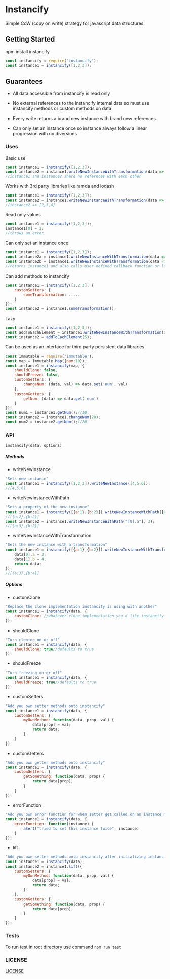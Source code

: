 # Instancify

Simple CoW (copy on write) strategy for javascript data structures.

## Getting Started
npm install instancify
```javascript
const instancify = require("instancify");
const instance1 = instancify([1,2,3]);
```

## Guarantees
- All data accessible from instancify is read only

- No external references to the instancify internal data so must
use instancify methods or custom methods on data

- Every write returns a brand new instance with brand new references

- Can only set an instance once so instance always follow a linear progression with no diversions

### Uses
Basic use
```javascript
const instance1 = instancify([1,2,3]);
const instance2 = instance1.writeNewInstanceWithTransformation(data => data.map(val => val + 1));
//instance1 and instance2 share no refernces with each other
```
Works with 3rd party libraries like ramda and lodash
```javascript
const instance1 = instancify([1,2,3]);
const instance2 = instance1.writeNewInstanceWithTransformation(data => R.pipe(R.map(val => val + 1))(data));
//instance2 => [2,3,4]
```
Read only values
```javascript
const instance1 = instancify([1,2,3]);
instance1[0] = 2;
//throws an error
```
Can only set an instance once
```javascript
const instance1 = instancify([1,2,3]);
const instance2a = instance1.writeNewInstanceWithTransformation(data => data.map(val => val + 1));
const instance2b = instance1.writeNewInstanceWithTransformation(data => data.map(val => val + 2));
//returns instance1 and also calls user defined callback function or logs a warning    
```
Can add methods to instancify
```javascript
const instance1 = instancify([1,2,3], {
    customSetters: {
        someTransformation: .....
    }
});
const instance2 = instance1.someTransformation();
```
Lazy
```javascript
const instance1 = instancify([1,2,3]);
const addToEachElement = instance1.writeNewInstanceWithTransformation(data => num => data.map(val => val + num);
const instance2 = addToEachElement(5);
```

Can be used as an interface for third party persistent data libraries
```javascript
const Immutable = require('immutable');
const map = Immutable.Map({num:10});
const instance1 = instancify(map, {
    shouldClone: false,
    shouldFreeze: false,
    customSetters: {
        changeNum: (data, val) => data.set('num', val)
    },
    customGetters: {
        getNum: (data) => data.get('num')
    }
});
const num1 = instance1.getNum();//10
const instance2 = instance1.changeNum(20);
const num2 = instance2.getNum();//20
```

### API

`instancify(data, options)`

##### Methods

- writeNewInstance
```javascript
"Sets new instance"
const instance1 = instancify([1,2,3]).writeNewInstance([4,5,6]);
//[4,5,6]
```
- writeNewInstanceWithPath
```javascript
"Sets a property of the new instance"
const instance1 = instancify([{a:1},{b:2}]).writeNewInstanceWithPath([0, "a"], 2);
//[{a:2},{b:2}]
const instance2 = instance1.writeNewInstanceWithPath("[0].a"], 3);
//[{a:3},{b:2}]
```
- writeNewInstanceWithTransformation
```javascript
"Sets the new instance with a transformation"
const instance1 = instancify([{a:1},{b:2}]).writeNewInstanceWithTransformation(function(data) {
    data[0].a = 3;
    data[1].b = 4;
    return data;
});
//[{a:3},{b:4}]
```

##### Options

- customClone
```javascript
"Replace the clone implementation instancify is using with another"
const instance1 = instancify(data, {
    customClone: //whatever clone implementation you'd like instancify to use
});
```
- shouldClone
```javascript
"Turn cloning on or off"
const instance1 = instancify(data, {
    shouldClone: true//defaults to true
});
```
- shouldFreeze
```javascript
"Turn freezing on or off"
const instance1 = instancify(data, {
    shouldFreeze: true//defaults to true
});
```
- customSetters
```javascript
"Add you own setter methods onto instancify"
const instance1 = instancify(data, {
    customSetters: {
        myOwnMethod: function(data, prop, val) {
            data[prop] = val;
            return data;
        }
    }
});
```
- customGetters
```javascript
"Add you own getter methods onto instancify"
const instance1 = instancify(data, {
    customGetters: {
        getSomething: function(data, prop) {
            return data[prop];
        }
    }
});
```
- errorFunction
```javascript
"Add you own error function for when setter get called on an instance more than once"
const instance1 = instancify(data, {
    errorFunction: function(instance) {
        alert("tried to set this instance twice", instance)
    }
});
```
- lift
```javascript
"Add you own setter methods onto instancify after initializing instancify"
const instance1 = instancify(data);
const instance2 = instance1.lift({
    customSetters: {
        myOwnMethod: function(data, prop, val) {
            data[prop] = val;
            return data;
        }
    },
    customGetters: {
        getSomething: function(data, prop) {
            return data[prop];
        }
    }
});
```

### Tests
To run test in root directory use command
`npm run test`


### LICENSE
[LICENSE][18d35b37]

  [18d35b37]: https://github.com/tremaynerod/instancify/blob/master/LICENSE "LICENSE"
